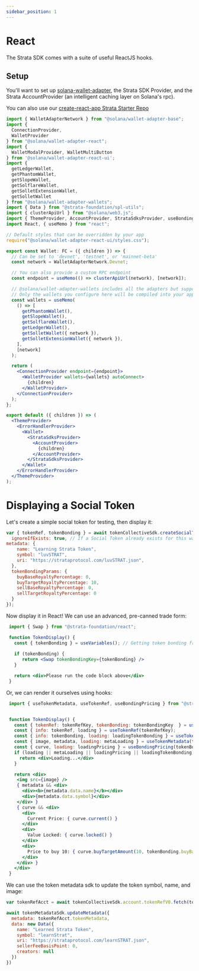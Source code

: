```yaml
---
sidebar_position: 1
---
```


# React

The Strata SDK comes with a suite of useful ReactJS hooks.

## Setup

You'll want to set up [solana-wallet-adapter](https://github.com/solana-labs/wallet-adapter), the Strata SDK Provider, and the Strata AccountProvider (an intelligent caching layer on Solana's rpc).

You can also use our [create-react-app Strata Starter Repo](https://github.com/StrataFoundation/react-strata-starter)

```jsx
import { WalletAdapterNetwork } from "@solana/wallet-adapter-base";
import {
  ConnectionProvider,
  WalletProvider
} from "@solana/wallet-adapter-react";
import {
  WalletModalProvider, WalletMultiButton
} from '@solana/wallet-adapter-react-ui';
import {
  getLedgerWallet,
  getPhantomWallet,
  getSlopeWallet,
  getSolflareWallet,
  getSolletExtensionWallet,
  getSolletWallet
} from "@solana/wallet-adapter-wallets";
import { Data } from "@strata-foundation/spl-utils";
import { clusterApiUrl } from "@solana/web3.js";
import { ThemeProvider, AccountProvider, StrataSdksProvider, useBondingPricing, useStrataSdks, useTokenBonding, useTokenMetadata, useTokenRef, ErrorHandlerProvider } from "@strata-foundation/react";
import React, { useMemo } from "react";

// Default styles that can be overridden by your app
require("@solana/wallet-adapter-react-ui/styles.css");

export const Wallet: FC = ({ children }) => {
  // Can be set to 'devnet', 'testnet', or 'mainnet-beta'
  const network = WalletAdapterNetwork.Devnet;

  // You can also provide a custom RPC endpoint
  const endpoint = useMemo(() => clusterApiUrl(network), [network]);

  // @solana/wallet-adapter-wallets includes all the adapters but supports tree shaking --
  // Only the wallets you configure here will be compiled into your application
  const wallets = useMemo(
    () => [
      getPhantomWallet(),
      getSlopeWallet(),
      getSolflareWallet(),
      getLedgerWallet(),
      getSolletWallet({ network }),
      getSolletExtensionWallet({ network }),
    ],
    [network]
  );

  return (
    <ConnectionProvider endpoint={endpoint}>
      <WalletProvider wallets={wallets} autoConnect>
        {children}
      </WalletProvider>
    </ConnectionProvider>
  );
};

export default ({ children }) => (
  <ThemeProvider>
    <ErrorHandlerProvider>
      <Wallet>
        <StrataSdksProvider>
          <AccountProvider>
            {children}
          </AccountProvider>
        </StrataSdksProvider>
      </Wallet>
    </ErrorHandlerProvider>
  </ThemeProvider>
);
```

# Displaying a Social Token 

Let's create a simple social token for testing, then display it:

```jsx async name=create_social
var { tokenRef, tokenBonding } = await tokenCollectiveSdk.createSocialToken({
  ignoreIfExists: true, // If a Social Token already exists for this wallet, ignore.
metadata: {
    name: "Learning Strata Token",
    symbol: "luvSTRAT",
    uri: "https://strataprotocol.com/luvSTRAT.json",
  },
  tokenBondingParams: {
    buyBaseRoyaltyPercentage: 0,
    buyTargetRoyaltyPercentage: 10,
    sellBaseRoyaltyPercentage: 0,
    sellTargetRoyaltyPercentage: 0
  }
});
```

Now display it in React! We can use an advanced, pre-canned trade form:

```js
 import { Swap } from "@strata-foundation/react";
```

```jsx live
 function TokenDisplay() {
   const { tokenBonding } = useVariables(); // Getting token bonding from above code;
   
   if (tokenBonding) {
      return <Swap tokenBondingKey={tokenBonding} />
   }

   return <div>Please run the code block above</div>
 }
```

Or, we can render it ourselves using hooks:

```js
 import { useTokenMetadata, useTokenRef, useBondingPricing } from "@strata-foundation/react";
```
```jsx live

 function TokenDisplay() {
   const { tokenRef: tokenRefKey, tokenBonding: tokenBondingKey  } = useVariables(); // Getting tokenBonding from above
   const { info: tokenRef, loading } = useTokenRef(tokenRefKey);
   const { info: tokenBonding, loading: loadingTokenBonding } = useTokenBonding(tokenBondingKey);
   const { image, metadata, loading: metaLoading } = useTokenMetadata(tokenRef && tokenRef.mint);
   const { curve, loading: loadingPricing } = useBondingPricing(tokenBondingKey);
   if (loading || metaLoading || loadingPricing || loadingTokenBonding) {
     return <div>Loading...</div>
   }

   return <div>
    <img src={image} />
    { metadata && <div>
      <div><b>{metadata.data.name}</b></div>
      <div>{metadata.data.symbol}</div>
    </div> }
    { curve && <div>
      <div>
        Current Price: { curve.current() }
      </div>
      <div>
        Value Locked: { curve.locked() }
      </div>
      <div>
        Price to buy 10: { curve.buyTargetAmount(10, tokenBonding.buyBaseRoyaltyPercentage, tokenBonding.buyTargetRoyaltyPercentage) }
      </div>
    </div> }
   </div>
 }
```

We can use the token metadata sdk to update the token symbol, name, and image:

```jsx async name=update deps=create_social
var tokenRefAcct = await tokenCollectiveSdk.account.tokenRefV0.fetch(tokenRef);

await tokenMetadataSdk.updateMetadata({
  metadata: tokenRefAcct.tokenMetadata,
  data: new Data({
    name: "Learned Strata Token",
    symbol: "learnStrat",
    uri: "https://strataprotocol.com/learnSTRAT.json",
    sellerFeeBasisPoint: 0,
    creators: null
  })
})
```
